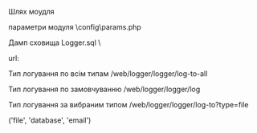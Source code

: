 
<p> Шлях моудля <b.\modules\logger </b></p>
<p>параметри модуля \config\params.php</p>
<p>Дамп сховища Logger.sql \</p>


<p>url: </p>
<p>Тип логування по всім типам /web/logger/logger/log-to-all</p>
<p>Тип логування по замовчуванню /web/logger/logger/log</p>
<p>Тип логування за вибраним типом /web/logger/logger/log-to?type=file </p>
<p>('file', 'database', 'email')</p>
